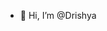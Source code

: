 - 👋 Hi, I’m @Drishya

<!---
DrishyaM038/DrishyaM038 is a ✨ special ✨ repository because its `README.md` (this file) appears on your GitHub profile.
You can click the Preview link to take a look at your changes.
--->
